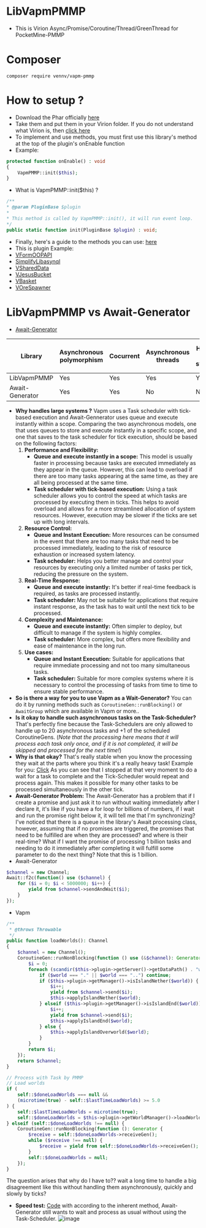 # LibVapmPMMP
- This is Virion Async/Promise/Coroutine/Thread/GreenThread for PocketMine-PMMP

# Composer
```composer require vennv/vapm-pmmp```

# How to setup ?
- Download the Phar officially [here](https://poggit.pmmp.io/ci/VennDev/LibVapmPMMP/LibVapmPMMP)
- Take them and put them in your Virion folder. If you do not understand what Virion is, then [click here](https://poggit.pmmp.io/p/DEVirion/1.2.8)
- To implement and use methods, you must first use this library's method at the top of the plugin's onEnable function
- Example:
```php
protected function onEnable() : void
{
    VapmPMMP::init($this);
}
```
- What is VapmPMMP::init($this) ?
```php
/**
* @param PluginBase $plugin
*
* This method is called by VapmPMMP::init(), it will run event loop.
*/
public static function init(PluginBase $plugin) : void;
```
- Finally, here's a guide to the methods you can use: [here](https://venndev.gitbook.io/vapm/)
- This is plugin Example:
- [VFormOOPAPI](https://github.com/VennDev/VFormOOPAPI)
- [SimplifyLibasynql](https://github.com/VennDev/SimplifyLibasynql/tree/main/Examples/Test)
- [VSharedData](https://github.com/VennDev/VSharedData)
- [VJesusBucket](https://github.com/VennDev/VJesusBucket)
- [VBasket](https://github.com/VennDev/VBasket)
- [VOreSpawner](https://github.com/VennDev/VOreSpawner)

# LibVapmPMMP vs Await-Generator
- [Await-Generator](https://github.com/SOF3/await-generator)

|   Library       | Asynchronous polymorphism | Cocurrent | Asynchronous threads | Handles large systems | Multiple ways to support asynchrony |
| --------------- | ------------------------- | --------- | -------------------- | --------------------- |  ---------------------------------- |
| LibVapmPMMP     |           Yes             |    Yes    |          Yes         |          Yes          |                  Yes                |
| Await-Generator |           Yes             |    Yes    |          No          |          No           |                  No                 |

- **Why handles large systems ?**
Vapm uses a Task scheduler with tick-based execution and Await-Gennerator uses queue and execute instantly within a scope.
Comparing the two asynchronous models, one that uses queues to store and execute instantly in a specific scope, and one that saves to the task scheduler for tick execution, should be based on the following factors:
  1. **Performance and Flexibility:**
     - **Queue and execute instantly in a scope:** This model is usually faster in processing because tasks are executed immediately as they appear in the queue. However, this can lead to overload if there are too many tasks appearing at the same time, as they are all being processed at the same time.
     - **Task scheduler with tick-based execution:** Using a task scheduler allows you to control the speed at which tasks are processed by executing them in ticks. This helps to avoid overload and allows for a more streamlined allocation of system resources. However, execution may be slower if the ticks are set up with long intervals.
  3. **Resource Control:**
     - **Queue and Instant Execution:** More resources can be consumed in the event that there are too many tasks that need to be processed immediately, leading to the risk of resource exhaustion or increased system latency.
     - **Task scheduler:** Helps you better manage and control your resources by executing only a limited number of tasks per tick, reducing the pressure on the system.
  5. **Real-Time Response:**
     - **Queue and execute instantly:** It's better if real-time feedback is required, as tasks are processed instantly.
     - **Task scheduler:** May not be suitable for applications that require instant response, as the task has to wait until the next tick to be processed.
  7. **Complexity and Maintenance:**
     - **Queue and execute instantly:** Often simpler to deploy, but difficult to manage if the system is highly complex.
     - **Task scheduler:** More complex, but offers more flexibility and ease of maintenance in the long run.
  9. **Use cases:**
      - **Queue and Instant Execution:** Suitable for applications that require immediate processing and not too many simultaneous tasks.
      - **Task scheduler:** Suitable for more complex systems where it is necessary to control the processing of tasks from time to time to ensure stable performance.
- **So is there a way for you to use Vapm as a Wait-Generator?**
You can do it by running methods such as ```CoroutineGen::runBlocking()``` or ```AwaitGroup``` which are available in Vapm or more..
- **Is it okay to handle such asynchronous tasks on the Task-Scheduler?**
That's perfectly fine because the Task-Schedulers are only allowed to handle up to 20 asynchronous tasks and +1 of the scheduled CoroutineGens. (*Note that the processing here means that it will process each task only once, and if it is not completed, it will be skipped and processed for the next time!*)
- **Why is that okay?**
That's really stable when you know the processing they wait at the parts where you think it's a really heavy task!
Example for you: [Click](https://github.com/VennDev/VBasket/blob/main/src/vennv/vbasket/event/VBasketPlantEvent.php#L108)
As you can see that I stopped at that very moment to do a wait for a task to complete and the Tick-Scheduler would repeat and process again. This makes it possible for many other tasks to be processed simultaneously in the other tick.
- **Await-Generator Problem:**
The Await-Generator has a problem that if I create a promise and just ask it to run without waiting immediately after I declare it, it's like if you have a for loop for billions of numbers, if I wait and run the promise right below it, it will tell me that I'm synchronizing?
I've noticed that there is a queue in the library's Await processing class, however, assuming that if no promises are triggered, the promises that need to be fulfilled are when they are processed? and where is their real-time?
What if I want the promise of processing 1 billion tasks and needing to do it immediately after completing it will fulfill some parameter to do the next thing? Note that this is 1 billion.
- Await-Generator
```php
$channel = new Channel;
Await::f2c(function() use ($channel) {
    for ($i = 0; $i < 5000000; $i++) {
        yield from $channel->sendAndWait($i);
    }
});
```
- Vapm
```php
/**
 * @throws Throwable
 */
public function loadWorlds(): Channel
{
    $channel = new Channel();
    CoroutineGen::runNonBlocking(function () use (&$channel): Generator {
        $i = 0;
        foreach (scandir($this->plugin->getServer()->getDataPath() . "worlds") as $world) {
            if ($world === "." || $world === "..") continue;
            if ($this->plugin->getManager()->isIslandNether($world)) {
                $i++;
                yield from $channel->send($i);
                $this->applyIslandNether($world);
            } elseif ($this->plugin->getManager()->isIslandEnd($world)) {
                $i++;
                yield from $channel->send($i);
                $this->applyIslandEnd($world);
            } else {
                $this->applyIslandOverworld($world);
            }
        }
        return $i;
    });
    return $channel;
}

// Process with Task by PMMP
// Load worlds
if (
    self::$doneLoadWorlds === null &&
    (microtime(true) - self::$lastTimeLoadWorlds) >= 5.0
) {
    self::$lastTimeLoadWorlds = microtime(true);
    self::$doneLoadWorlds = $this->plugin->getWorldManager()->loadWorlds();
} elseif (self::$doneLoadWorlds !== null) {
    CoroutineGen::runNonBlocking(function (): Generator {
        $receive = self::$doneLoadWorlds->receiveGen();
        while ($receive !== null) {
            $receive = yield from self::$doneLoadWorlds->receiveGen();
        }
        self::$doneLoadWorlds = null;
    });
}
```
The question arises that why do I have to?? wait a long time to handle a big disagreement like this without handling them asynchronously, quickly and slowly by ticks?

- **Speed test:** [Code](https://gist.github.com/VennDev/4f7be83d55abfbbf44ff2d249e94968c) with according to the inherent method, Await-Generator still wants to wait and process as usual without using the Task-Scheduler.
![image](https://github.com/user-attachments/assets/07a39109-8db4-488d-a0db-6e3404edadf3)
